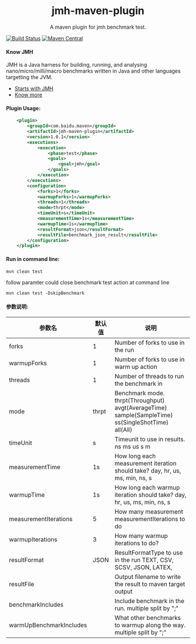 
<h1 align="center">jmh-maven-plugin</h1>

<p align="center">
A maven plugin for jmh benchmark test.
</p>


[![Build Status](https://travis-ci.org/jhunters/jmh-maven-plugin.svg?branch=master)](https://travis-ci.org/jhunters/jmh-maven-plugin)
[![Maven Central](https://maven-badges.herokuapp.com/maven-central/com.baidu.maven/jmh-maven-plugin/badge.svg)](https://maven-badges.herokuapp.com/maven-central/com.baidu.maven/jmh-maven-plugin)

#### Know JMH
JMH is a Java harness for building, running, and analysing nano/micro/milli/macro benchmarks written in Java and other languages targetting the JVM.
- [Starts with JMH](./Document.md)
- [Know more](http://openjdk.java.net/projects/code-tools/jmh/)


#### Plugin Usage:
```xml
	<plugin>
		<groupId>com.baidu.maven</groupId>
		<artifactId>jmh-maven-plugin</artifactId>
		<version>1.0.1</version>
		<executions>
			<execution>
				<phase>test</phase>
				<goals>
					<goal>jmh</goal>
				</goals>
			</execution>
		</executions>
		<configuration>
			<forks>1</forks>
			<warmupForks>1</warmupForks>
			<threads>1</threads>
			<mode>thrpt</mode>
			<timeUnit>s</timeUnit>
			<measurementTime>1s</measurementTime>
			<warmupTime>1s</warmupTime>
			<resultFormat>json</resultFormat>
			<resultFile>benchmark_json_result</resultFile>
		</configuration>
	</plugin>
```
#### Run in command line:
```property
mvn clean test

```
follow paramter could close benchmark test action at command line 
```property
mvn clean test -DskipBenchmark

```

#### 参数说明:
参数名 |默认值 |  说明 
-|-|-
forks | 1 | Number of forks to use in the run |
warmupForks | 1 |  Number of forks to use in warm up action |
threads | 1 | Number of threads to run the benchmark in |
mode | thrpt | Benchmark mode. thrpt(Throughput) avgt(AverageTime) sample(SampleTime) ss(SingleShotTime)  all(All)|
timeUnit | s |  Timeunit to use in results.  ns ms us s m |
measurementTime | 1s | How long each measurement iteration should take?  day, hr, us, ms, min, ns, s |
warmupTime | 1s | How long each warmup iteration should take?  day, hr, us, ms, min, ns, s |
measurementIterations | 5 | How many measurement measurementIterations to do |
warmupIterations | 3 | How many warmup iterations to do? |
resultFormat | JSON | ResultFormatType to use in the run  TEXT, CSV, SCSV, JSON, LATEX, |
resultFile |  | Output filename to write the result to maven target output |
benchmarkIncludes || Include benchmark in the run. multiple split by ";" |
warmUpBenchmarkIncludes || What other benchmarks to warmup along the way. multiple split by ";" |


